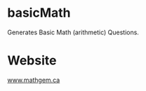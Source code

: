 # basicMath
Generates Basic Math (arithmetic) Questions.

# Website
<a href="http://www.mathgem.ca" target="blank">www.mathgem.ca</a>
